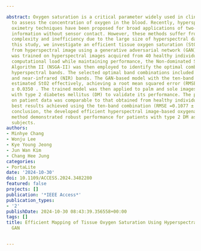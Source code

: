 ---
abstract: Oxygen saturation is a critical parameter widely used in clinical practice
  to assess the concentration of oxygen in the blood. Recently, hyperspectral imaging-based
  oximetry techniques have been proposed for broad applications of two-dimensional
  information without sensor contact. However, these methods suffer from high computational
  complexity and inefficiency due to the large size of hyperspectral data cubes. In
  this study, we investigate an efficient tissue oxygen saturation (StO2) mapping
  from hyperspectral image using a generative adversarial network (GAN). The model
  was trained on hyperspectral images acquired from 40 healthy individuals. To reduce
  computational load while maintaining performance, the Non-dominated Sorting Genetic
  Algorithm II (NSGA-II) was then employed to identify the optimal combination of
  hyperspectral bands. The selected optimal band combinations included both visible
  and near-infrared (NIR) bands. The GAN-based model with the ten-band combination
  estimated StO2 effectively, achieving a root mean squared error (RMSE) of 0.1169
  ± 0.0350 . The trained model was then applied to palm and sole images of 20 patients
  with type 2 diabetes mellitus (DM) to validate its performance. The performance
  on patient data was comparable to that obtained from healthy individuals, with the
  best results achieved using the ten-band combination (RMSE =0.1077 ± 0.0341 ). In
  conclusion, the developed efficient hyperspectral image-based oxygenation mapping
  method demonstrated robust performance for patients with type 2 DM as well as healthy
  subjects.
authors:
- Minhye Chang
- Wonju Lee
- Kye Young Jeong
- Jun Wan Kim
- Chang Hee Jung
categories:
- PortaLite
date: '2024-10-30'
doi: 10.1109/ACCESS.2024.3482280
featured: false
projects: []
publication: '*IEEE Access*'
publication_types:
- '2'
publishDate: 2024-10-30 08:43:39.356558+00:00
tags: []
title: Efficient Mapping of Tissue Oxygen Saturation Using Hyperspectral Imaging and
  GAN

---
